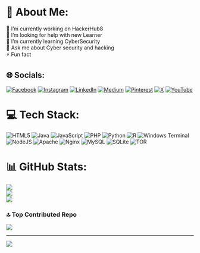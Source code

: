 # 💫 About Me:
🔭 I’m currently working on HackerHub8<br>🤝 I’m looking for help with new Learner<br>🌱 I’m currently learning CyberSecurity<br>💬 Ask me about Cyber security and hacking<br>⚡ Fun fact


## 🌐 Socials:
[![Facebook](https://img.shields.io/badge/Facebook-%231877F2.svg?logo=Facebook&logoColor=white)](https://facebook.com/hackerhub8) [![Instagram](https://img.shields.io/badge/Instagram-%23E4405F.svg?logo=Instagram&logoColor=white)](https://instagram.com/hacker_hub8) [![LinkedIn](https://img.shields.io/badge/LinkedIn-%230077B5.svg?logo=linkedin&logoColor=white)]([https://linkedin.com/in/hacker-hub-8](https://www.linkedin.com/company/hacker-hub-8/)) [![Medium](https://img.shields.io/badge/Medium-12100E?logo=medium&logoColor=white)](https://medium.com/@HackerHub8) [![Pinterest](https://img.shields.io/badge/Pinterest-%23E60023.svg?logo=Pinterest&logoColor=white)](https://pinterest.com/hackerhub8) [![X](https://img.shields.io/badge/X-black.svg?logo=X&logoColor=white)](https://x.com/hackerhub8) [![YouTube](https://img.shields.io/badge/YouTube-%23FF0000.svg?logo=YouTube&logoColor=white)](https://youtube.com/@hacker_hub8) 

# 💻 Tech Stack:
![HTML5](https://img.shields.io/badge/html5-%23E34F26.svg?style=for-the-badge&logo=html5&logoColor=white) ![Java](https://img.shields.io/badge/java-%23ED8B00.svg?style=for-the-badge&logo=openjdk&logoColor=white) ![JavaScript](https://img.shields.io/badge/javascript-%23323330.svg?style=for-the-badge&logo=javascript&logoColor=%23F7DF1E) ![PHP](https://img.shields.io/badge/php-%23777BB4.svg?style=for-the-badge&logo=php&logoColor=white) ![Python](https://img.shields.io/badge/python-3670A0?style=for-the-badge&logo=python&logoColor=ffdd54) ![R](https://img.shields.io/badge/r-%23276DC3.svg?style=for-the-badge&logo=r&logoColor=white) ![Windows Terminal](https://img.shields.io/badge/Windows%20Terminal-%234D4D4D.svg?style=for-the-badge&logo=windows-terminal&logoColor=white) ![NodeJS](https://img.shields.io/badge/node.js-6DA55F?style=for-the-badge&logo=node.js&logoColor=white) ![Apache](https://img.shields.io/badge/apache-%23D42029.svg?style=for-the-badge&logo=apache&logoColor=white) ![Nginx](https://img.shields.io/badge/nginx-%23009639.svg?style=for-the-badge&logo=nginx&logoColor=white) ![MySQL](https://img.shields.io/badge/mysql-4479A1.svg?style=for-the-badge&logo=mysql&logoColor=white) ![SQLite](https://img.shields.io/badge/sqlite-%2307405e.svg?style=for-the-badge&logo=sqlite&logoColor=white) ![TOR](https://img.shields.io/badge/tor-%237E4798.svg?style=for-the-badge&logo=tor-project&logoColor=white)
# 📊 GitHub Stats:
![](https://github-readme-stats.vercel.app/api?username=hacker-hub8&theme=dark&hide_border=false&include_all_commits=false&count_private=false)<br/>
![](https://github-readme-streak-stats.herokuapp.com/?user=hacker-hub8&theme=dark&hide_border=false)<br/>
![](https://github-readme-stats.vercel.app/api/top-langs/?username=hacker-hub8&theme=dark&hide_border=false&include_all_commits=false&count_private=false&layout=compact)

### 🔝 Top Contributed Repo
![](https://github-contributor-stats.vercel.app/api?username=hacker-hub8&limit=5&theme=dark&combine_all_yearly_contributions=true)

---
[![](https://visitcount.itsvg.in/api?id=hacker-hub8&icon=0&color=0)](https://visitcount.itsvg.in)

<!-- Proudly created with GPRM ( https://gprm.itsvg.in ) -->

